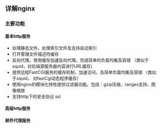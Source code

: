## 详解nginx
### 主要功能
#### 基本http服务
- 处理静态文件，处理索引文件及支持自动索引
- 打开管理文件描述符缓存
- 反向代理，使用缓存加速反向代理。完成简单的负载均衡及容错 （类似于squid，对后端源服务器内容进行URL缓存）
- 提供远程FastCGI服务的缓存机制，加速访问，及简单负载均衡及容错 （类似于squid， 对fastCgi动态程序缓存）
- 使用nginx的模块化特性提供过滤器功能。包括：gzip压缩，ranges支持，图像缩放
- 支持http下的安全协议 ssl
#### 高级http服务
#### 邮件代理服务
